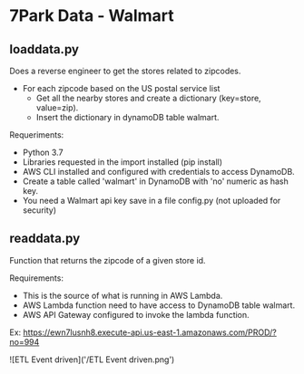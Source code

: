 # 7Park Data - Walmart

## loaddata.py
Does a reverse engineer to get the stores related to zipcodes.
- For each zipcode based on the US postal service list
  - Get all the nearby stores and create a dictionary (key=store, value=zip).
  - Insert the dictionary in dynamoDB table walmart.

Requeriments: 
- Python 3.7
- Libraries requested in the import installed (pip install)
- AWS CLI installed and configured with credentials to access DynamoDB.
- Create a table called 'walmart' in DynamoDB with 'no' numeric as hash key.
- You need a Walmart api key save in a file config.py (not uploaded for security)


## readdata.py
Function that returns the zipcode of a given store id.

Requirements:
- This is the source of what is running in AWS Lambda.
- AWS Lambda function need to have access to DynamoDB table walmart.
- AWS API Gateway configured to invoke the lambda function.

Ex: 
https://ewn7lusnh8.execute-api.us-east-1.amazonaws.com/PROD/?no=994




![ETL Event driven]('/ETL Event driven.png')
